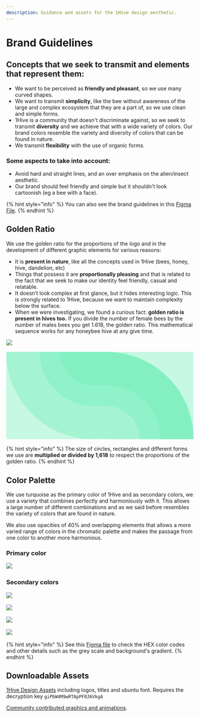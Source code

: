 ```yaml
---
description: Guidance and assets for the 1Hive design aesthetic.
---
```


# Brand Guidelines

## Concepts that we seek to transmit and elements that represent them:&#x20;

* We want to be perceived as **friendly and pleasant**, so we use many curved shapes.
* We want to transmit **simplicity**, like the bee without awareness of the large and complex ecosystem that they are a part of, so we use clean and simple forms.
* 1Hive is a community that doesn't discriminate against, so we seek to transmit **diversity** and we achieve that with a wide variety of colors. Our brand colors resemble the variety and diversity of colors that can be found in nature.
* We transmit **flexibility** with the use of organic forms.

### Some aspects to take into account:

* Avoid hard and straight lines, and an over emphasis on the alien/insect aesthetic.
* Our brand should feel friendly and simple but it shouldn't look cartoonish (eg a bee with a face).&#x20;

{% hint style="info" %}
You can also see the brand guidelines in this [Figma File](https://www.figma.com/file/6o6Ik2f0D6HiLzRWwgeOQd/Brand-guidelines).
{% endhint %}

## Golden Ratio

We use the golden ratio for the proportions of the logo and in the development of different graphic elements for various reasons:

* It is **present in nature**, like all the concepts used in 1Hive (bees, honey, hive, dandelion, etc)
* Things that possess it are **proportionally pleasing** and that is related to the fact that we seek to make our identity feel friendly, casual and relatable.
* It doesn’t look complex at first glance, but it hides interesting logic. This is strongly related to 1Hive, because we want to maintain complexity below the surface.
* When we were investigating, we found a curious fact: **golden ratio is present in hives too.** If you divide the number of female bees by the number of males bees you get 1.618, the golden ratio. This mathematical sequence works for any honeybee hive at any give time.



![](../../.gitbook/assets/group-26-new.jpg)



![](../../.gitbook/assets/group.png)

{% hint style="info" %}
The size of circles, rectangles and different forms we use are **multiplied or divided by 1,618** to respect the proportions of the golden ratio.
{% endhint %}

## Color Palette

We use turquoise as the primary color of 1Hive and as secondary colors, we use a variety that combines perfectly and harmoniously with it. This allows a large number of different combinations and as we said before resembles the variety of colors that are found in nature.

We also use opacities of 40% and overlapping elements that allows a more varied range of colors in the chromatic palette and makes the passage from one color to another more harmonious.

### Primary color

![](../../.gitbook/assets/group-20.png)

### Secondary colors

![](../../.gitbook/assets/group-21.png)

![](../../.gitbook/assets/group-22.png)

![](../../.gitbook/assets/group-23.png)

![](../../.gitbook/assets/group-24.png)

{% hint style="info" %}
See this [Figma file](http://figma.com/file/6o6Ik2f0D6HiLzRWwgeOQd/Brand-guidelines?node-id=15%3A48) to check the HEX color codes and other details such as the grey scale and background's gradient.
{% endhint %}

## Downloadable Assets

[1Hive Design Assets](https://mega.nz/folder/t8dmmJZL) including logos, titles and ubuntu font. Requires the decryption key `giPbW4M9wRTApPF0J6VkgA`

[Community contributed graphics and animations](http://bit.ly/2X7bOER).
